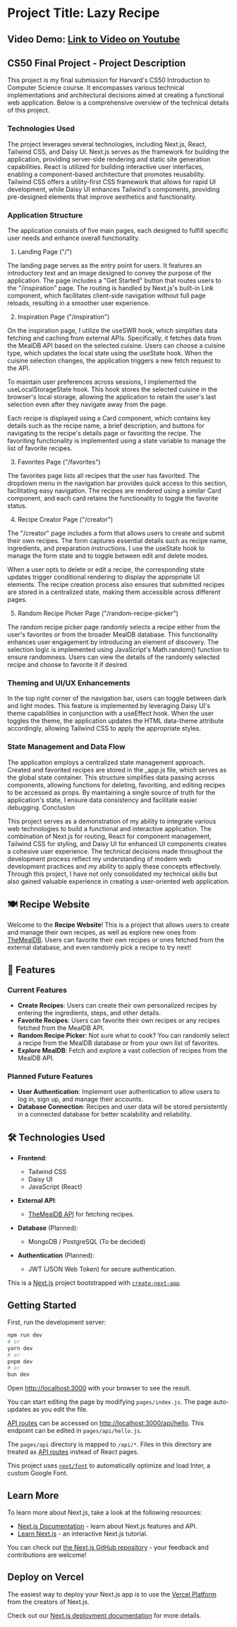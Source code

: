 # Project Title: Lazy Recipe

## Video Demo: [Link to Video on Youtube](https://www.youtube.com/watch?v=0ENvm179Rn0)

## CS50 Final Project - Project Description

This project is my final submission for Harvard's CS50 Introduction to Computer Science course. It encompasses various technical implementations and architectural decisions aimed at creating a functional web application. Below is a comprehensive overview of the technical details of this project.

### Technologies Used

The project leverages several technologies, including Next.js, React, Tailwind CSS, and Daisy UI. Next.js serves as the framework for building the application, providing server-side rendering and static site generation capabilities. React is utilized for building interactive user interfaces, enabling a component-based architecture that promotes reusability. Tailwind CSS offers a utility-first CSS framework that allows for rapid UI development, while Daisy UI enhances Tailwind's components, providing pre-designed elements that improve aesthetics and functionality.

### Application Structure

The application consists of five main pages, each designed to fulfill specific user needs and enhance overall functionality.

1. Landing Page ("/")

The landing page serves as the entry point for users. It features an introductory text and an image designed to convey the purpose of the application. The page includes a "Get Started" button that routes users to the "/inspiration" page. The routing is handled by Next.js's built-in Link component, which facilitates client-side navigation without full page reloads, resulting in a smoother user experience.

2. Inspiration Page ("/inspiration")

On the inspiration page, I utilize the useSWR hook, which simplifies data fetching and caching from external APIs. Specifically, it fetches data from the MealDB API based on the selected cuisine. Users can choose a cuisine type, which updates the local state using the useState hook. When the cuisine selection changes, the application triggers a new fetch request to the API.

To maintain user preferences across sessions, I implemented the useLocalStorageState hook. This hook stores the selected cuisine in the browser's local storage, allowing the application to retain the user's last selection even after they navigate away from the page.

Each recipe is displayed using a Card component, which contains key details such as the recipe name, a brief description, and buttons for navigating to the recipe's details page or favoriting the recipe. The favoriting functionality is implemented using a state variable to manage the list of favorite recipes.

3. Favorites Page ("/favorites")

The favorites page lists all recipes that the user has favorited. The dropdown menu in the navigation bar provides quick access to this section, facilitating easy navigation. The recipes are rendered using a similar Card component, and each card retains the functionality to toggle the favorite status.

4. Recipe Creator Page ("/creator")

The "/creator" page includes a form that allows users to create and submit their own recipes. The form captures essential details such as recipe name, ingredients, and preparation instructions. I use the useState hook to manage the form state and to toggle between edit and delete modes.

When a user opts to delete or edit a recipe, the corresponding state updates trigger conditional rendering to display the appropriate UI elements. The recipe creation process also ensures that submitted recipes are stored in a centralized state, making them accessible across different pages.

5. Random Recipe Picker Page ("/random-recipe-picker")

The random recipe picker page randomly selects a recipe either from the user's favorites or from the broader MealDB database. This functionality enhances user engagement by introducing an element of discovery. The selection logic is implemented using JavaScript's Math.random() function to ensure randomness. Users can view the details of the randomly selected recipe and choose to favorite it if desired.

### Theming and UI/UX Enhancements

In the top right corner of the navigation bar, users can toggle between dark and light modes. This feature is implemented by leveraging Daisy UI's theme capabilities in conjunction with a useEffect hook. When the user toggles the theme, the application updates the HTML data-theme attribute accordingly, allowing Tailwind CSS to apply the appropriate styles.

### State Management and Data Flow

The application employs a centralized state management approach. Created and favorited recipes are stored in the \_app.js file, which serves as the global state container. This structure simplifies data passing across components, allowing functions for deleting, favoriting, and editing recipes to be accessed as props. By maintaining a single source of truth for the application's state, I ensure data consistency and facilitate easier debugging.
Conclusion

This project serves as a demonstration of my ability to integrate various web technologies to build a functional and interactive application. The combination of Next.js for routing, React for component management, Tailwind CSS for styling, and Daisy UI for enhanced UI components creates a cohesive user experience. The technical decisions made throughout the development process reflect my understanding of modern web development practices and my ability to apply these concepts effectively. Through this project, I have not only consolidated my technical skills but also gained valuable experience in creating a user-oriented web application.

## 🍽️ Recipe Website

Welcome to the **Recipe Website**! This is a project that allows users to create and manage their own recipes, as well as explore new ones from [TheMealDB](https://www.themealdb.com/api.php). Users can favorite their own recipes or ones fetched from the external database, and even randomly pick a recipe to try next!

## 🚀 Features

### Current Features

- **Create Recipes**: Users can create their own personalized recipes by entering the ingredients, steps, and other details.
- **Favorite Recipes**: Users can favorite their own recipes or any recipes fetched from the MealDB API.
- **Random Recipe Picker**: Not sure what to cook? You can randomly select a recipe from the MealDB database or from your own list of favorites.
- **Explore MealDB**: Fetch and explore a vast collection of recipes from the MealDB API.

### Planned Future Features

- **User Authentication**: Implement user authentication to allow users to log in, sign up, and manage their accounts.
- **Database Connection**: Recipes and user data will be stored persistently in a connected database for better scalability and reliability.

## 🛠️ Technologies Used

- **Frontend**:
  - Tailwind CSS
  - Daisy UI
  - JavaScript (React)
- **External API**:

  - [TheMealDB API](https://www.themealdb.com/api.php) for fetching recipes.

- **Database** (Planned):

  - MongoDB / PostgreSQL (To be decided)

- **Authentication** (Planned):
  - JWT (JSON Web Token) for secure authentication.

This is a [Next.js](https://nextjs.org/) project bootstrapped with [`create-next-app`](https://github.com/vercel/next.js/tree/canary/packages/create-next-app).

## Getting Started

First, run the development server:

```bash
npm run dev
# or
yarn dev
# or
pnpm dev
# or
bun dev
```

Open [http://localhost:3000](http://localhost:3000) with your browser to see the result.

You can start editing the page by modifying `pages/index.js`. The page auto-updates as you edit the file.

[API routes](https://nextjs.org/docs/api-routes/introduction) can be accessed on [http://localhost:3000/api/hello](http://localhost:3000/api/hello). This endpoint can be edited in `pages/api/hello.js`.

The `pages/api` directory is mapped to `/api/*`. Files in this directory are treated as [API routes](https://nextjs.org/docs/api-routes/introduction) instead of React pages.

This project uses [`next/font`](https://nextjs.org/docs/basic-features/font-optimization) to automatically optimize and load Inter, a custom Google Font.

## Learn More

To learn more about Next.js, take a look at the following resources:

- [Next.js Documentation](https://nextjs.org/docs) - learn about Next.js features and API.
- [Learn Next.js](https://nextjs.org/learn) - an interactive Next.js tutorial.

You can check out [the Next.js GitHub repository](https://github.com/vercel/next.js/) - your feedback and contributions are welcome!

## Deploy on Vercel

The easiest way to deploy your Next.js app is to use the [Vercel Platform](https://vercel.com/new?utm_medium=default-template&filter=next.js&utm_source=create-next-app&utm_campaign=create-next-app-readme) from the creators of Next.js.

Check out our [Next.js deployment documentation](https://nextjs.org/docs/deployment) for more details.
